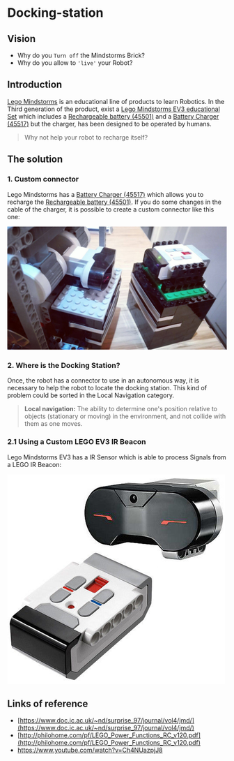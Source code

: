 # Docking-station

## Vision

- Why do you `Turn off` the Mindstorms Brick?
- Why do you allow to `'live'` your Robot?

## Introduction

[Lego Mindstorms](https://www.lego.com/en-us/mindstorms/) is an educational line of products to learn Robotics.
In the Third generation of the product, exist a [Lego Mindstorms EV3 educational Set](https://education.lego.com/en-us/products/lego-mindstorms-education-ev3-core-set-/5003400)
which includes a [Rechargeable battery (45501)](https://shop.lego.com/en-US/EV3-Rechargeable-DC-Battery-45501) and 
a [Battery Charger (45517)](https://shop.lego.com/en-US/Transformer-10V-DC-45517) but the charger, has been 
designed to be operated by humans.

> Why not help your robot to recharge itself?

## The solution

### 1. Custom connector

Lego Mindstorms has a [Battery Charger (45517)](https://shop.lego.com/en-US/Transformer-10V-DC-45517) 
which allows you to recharge the [Rechargeable battery (45501)](https://shop.lego.com/en-US/EV3-Rechargeable-DC-Battery-45501). 
If you do some changes in the cable of the charger, it is possible to create a custom connector like this one:

![](./docs/images/connector.jpg)

### 2. Where is the Docking Station?

Once, the robot has a connector to use in an autonomous way, 
it is necessary to help the robot to locate the docking station. 
This kind of problem could be sorted in the Local Navigation category.

> **Local navigation:** The ability to determine one's position relative to objects (stationary or moving) in the environment, and not collide with them as one moves.

### 2.1 Using a Custom LEGO EV3 IR Beacon

Lego Mindstorms EV3 has a IR Sensor which is able to process Signals from a LEGO IR Beacon:

![](./docs/images/irBeacon.jpg)



## Links of reference

- [https://www.doc.ic.ac.uk/~nd/surprise_97/journal/vol4/jmd/](https://www.doc.ic.ac.uk/~nd/surprise_97/journal/vol4/jmd/)
- [http://philohome.com/pf/LEGO_Power_Functions_RC_v120.pdf](http://philohome.com/pf/LEGO_Power_Functions_RC_v120.pdf)
- https://www.youtube.com/watch?v=Ch4NUazpjJ8

